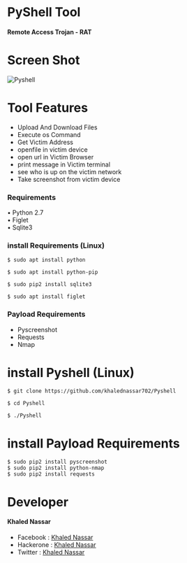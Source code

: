 # PyShell Tool 
   <h4>Remote Access Trojan - RAT</h4>

# Screen Shot

<img src="https://i.ibb.co/zHbK9rm/Screenshot-from-2019-09-22-01-52-39.png" alt="Pyshell" border="0">

# Tool Features 
<ul>
   <li>Upload And Download Files</li>
   <li>Execute os Command</li>
   <li>Get Victim Address</li>
   <li>openfile in victim device</li>
   <li>open url in Victim Browser</li>
   <li>print message in Victim terminal</li>
   <li>see who is up on the victim network</li>
   <li>Take screenshot from victim device</li>
</ul>

### Requirements
• Python 2.7 <br>
• Figlet  <br>
• Sqlite3
### install Requirements (Linux)
~~~~
$ sudo apt install python
~~~~
~~~~
$ sudo apt install python-pip
~~~~
~~~~
$ sudo pip2 install sqlite3
~~~~
~~~~
$ sudo apt install figlet
~~~~

### Payload Requirements
<ul>
   <li>Pyscreenshot</li>
   <li>Requests</li>
   <li>Nmap</li>
</ul>

# install Pyshell (Linux)
````
$ git clone https://github.com/khalednassar702/Pyshell
````
````
$ cd Pyshell
````
````
$ ./Pyshell
````

# install Payload Requirements
````
$ sudo pip2 install pyscreenshot
$ sudo pip2 install python-nmap
$ sudo pip2 install requests
````
# Developer
<h4> Khaled Nassar </h4>
<ul>
   <li>Facebook  : <a href="https://www.facebook.com/profile.php?id=100015121337012">Khaled Nassar</a></li>
   <li>Hackerone : <a href="https://hackerone.com/knassar702">Khaled Nassar</a></li>
   <li>Twitter   : <a href="https://twitter.com/KhaledN61578686">Khaled Nassar</a></li>
</ul>



